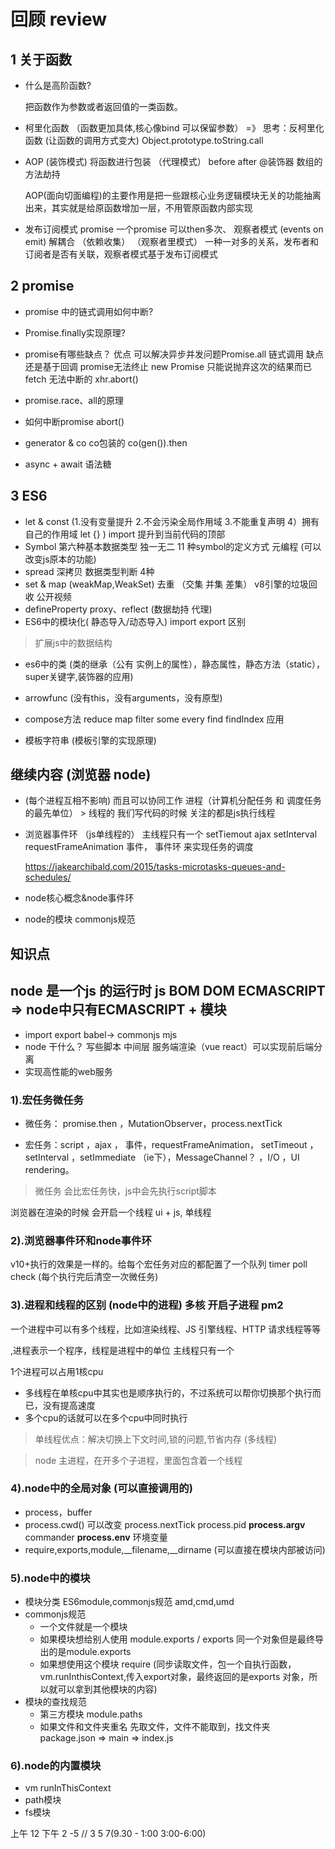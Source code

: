 # 回顾 review
## 1 关于函数

- 什么是高阶函数?  

  把函数作为参数或者返回值的一类函数。

- 柯里化函数 （函数更加具体,核心像bind 可以保留参数）   =》 思考：反柯里化函数 (让函数的调用方式变大) 
  Object.prototype.toString.call

- AOP (装饰模式)   将函数进行包装 （代理模式）  before after  @装饰器  数组的方法劫持

  AOP(面向切面编程)的主要作用是把一些跟核心业务逻辑模块无关的功能抽离出来，其实就是给原函数增加一层，不用管原函数内部实现

- 发布订阅模式  promise 一个promise 可以then多次、 观察者模式 (events on emit) 
  解耦合 （依赖收集） （观察者里模式）
  一种一对多的关系，发布者和订阅者是否有关联，观察者模式基于发布订阅模式

## 2 promise 
- promise 中的链式调用如何中断?
- Promise.finally实现原理?  
- promise有哪些缺点？ 
    优点 可以解决异步并发问题Promise.all 链式调用 
    缺点 还是基于回调 promise无法终止 new Promise 只能说抛弃这次的结果而已 fetch 无法中断的 xhr.abort()
- promise.race、all的原理

- 如何中断promise abort()
- generator &  co   co包装的 co(gen()).then 
- async + await 语法糖

## 3 ES6
- let & const (1.没有变量提升 2.不会污染全局作用域 3.不能重复声明 4）拥有自己的作用域 let {} )  import 提升到当前代码的顶部
- Symbol 第六种基本数据类型  独一无二  11 种symbol的定义方式  元编程 (可以改变js原本的功能)
- spread 深拷贝 数据类型判断 4种
- set & map (weakMap,WeakSet)  去重  （交集 并集  差集）  v8引擎的垃圾回收 公开视频 
- defineProperty proxy、reflect (数据劫持 代理) 
- ES6中的模块化( 静态导入/动态导入) import  export 区别

> 扩展js中的数据结构



- es6中的类 (类的继承（公有 实例上的属性），静态属性，静态方法（static），super关键字,装饰器的应用)


- arrowfunc (没有this，没有arguments，没有原型)

- compose方法  reduce map filter some every find findIndex 应用

- 模板字符串 (模板引擎的实现原理)


## 继续内容 (浏览器 node)
- (每个进程互相不影响) 而且可以协同工作 进程（计算机分配任务 和 调度任务的最先单位） > 线程的 我们写代码的时候 关注的都是js执行线程
- 浏览器事件环 （js单线程的） 主线程只有一个 setTiemout ajax setInterval requestFrameAnimation 事件， 事件环 来实现任务的调度

  https://jakearchibald.com/2015/tasks-microtasks-queues-and-schedules/

- node核心概念&node事件环
- node的模块 commonjs规范



## 知识点
## node 是一个js 的运行时 js BOM DOM ECMASCRIPT => node中只有ECMASCRIPT + 模块


- import export babel-> commonjs mjs
- node 干什么？ 写些脚本 中间层 服务端渲染（vue react）可以实现前后端分离
- 实现高性能的web服务

### 1).宏任务微任务

- 微任务： promise.then ，MutationObserver，process.nextTick

- 宏任务：script ，ajax ， 事件，requestFrameAnimation， setTimeout ，setInterval ，setImmediate （ie下），MessageChannel？ ，I/O ，UI rendering。

>  微任务 会比宏任务快，js中会先执行script脚本


浏览器在渲染的时候 会开启一个线程 ui + js, 单线程


### 2).浏览器事件环和node事件环

v10+执行的效果是一样的。给每个宏任务对应的都配置了一个队列 timer poll check (每个执行完后清空一次微任务)




### 3).进程和线程的区别 (node中的进程) 多核 开启子进程 pm2

一个进程中可以有多个线程，比如渲染线程、JS 引擎线程、HTTP 请求线程等等

,进程表示一个程序，线程是进程中的单位  主线程只有一个 

1个进程可以占用1核cpu

- 多线程在单核cpu中其实也是顺序执行的，不过系统可以帮你切换那个执行而已，没有提高速度
- 多个cpu的话就可以在多个cpu中同时执行

> 单线程优点：解决切换上下文时间,锁的问题,节省内存 (多线程)

> node 主进程，在开多个子进程，里面包含着一个线程



### 4).node中的全局对象  (可以直接调用的)
- process，buffer
- process.cwd() 可以改变 process.nextTick process.pid **process.argv** commander **process.env** 环境变量
- require,exports,module,\_\_filename,\_\_dirname (可以直接在模块内部被访问)

  

### 5).node中的模块

- 模块分类 ES6module,commonjs规范 amd,cmd,umd
- commonjs规范  
  - 一个文件就是一个模块
  - 如果模块想给别人使用 module.exports  /  exports 同一个对象但是最终导出的是module.exports 
  - 如果想使用这个模块 require (同步读取文件，包一个自执行函数，vm.runInthisContext,传入export对象，最终返回的是exports 对象，所以就可以拿到其他模块的内容)
- 模块的查找规范
  	- 第三方模块 module.paths
  	- 如果文件和文件夹重名 先取文件，文件不能取到，找文件夹 package.json => main => index.js

### 6).node的内置模块

- vm runInThisContext 
- path模块
- fs模块


上午 12 下午 2 -5
// 3 5 7(9.30 - 1:00  3:00-6:00)



